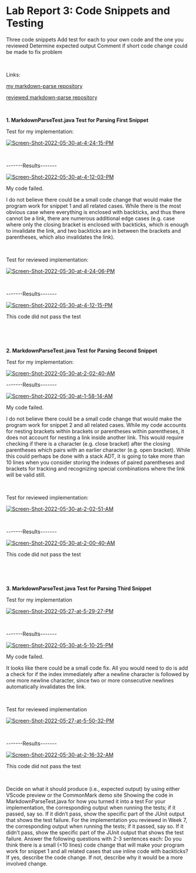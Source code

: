 # Lab Report 3: Code Snippets and Testing

Three code snippets
Add test for each to your own code and the one you reviewed
Determine expected output
Comment if short code change could be made to fix problem

&nbsp;

Links: 

[my markdown-parse repository](https://github.com/R3dbAbyVamp/markdown-parser)

[reviewed markdown-parse repository](https://github.com/lithicarus/markdown-parser) 

&nbsp;



**1. MarkdownParseTest.java Test for Parsing First Snippet**

Test for my implementation:

<a href="https://ibb.co/dcfxMNK"><img src="https://i.ibb.co/fSXLF30/Screen-Shot-2022-05-30-at-4-24-15-PM.png" alt="Screen-Shot-2022-05-30-at-4-24-15-PM" border="0"></a>

&nbsp;

-------Results-------

<a href="https://ibb.co/1Z1xMKH"><img src="https://i.ibb.co/312HvWt/Screen-Shot-2022-05-30-at-4-12-03-PM.png" alt="Screen-Shot-2022-05-30-at-4-12-03-PM" border="0"></a>



My code failed.
&nbsp; 

I do not believe there could be a small code change that would make the program work for snippet 1 and all related cases. While there is the most obvious case where everything is enclosed with backticks, and thus there cannot be a link, there are numerous additional edge cases (e.g. case where only the closing bracket is enclosed with backticks, which is enough to invalidate the link, and two backticks are in between the brackets and parentheses, which also invalidates the link). 

&nbsp;



Test for reviewed implementation:

<a href="https://ibb.co/thW2hjy"><img src="https://i.ibb.co/qnPgnqb/Screen-Shot-2022-05-30-at-4-24-06-PM.png" alt="Screen-Shot-2022-05-30-at-4-24-06-PM" border="0"></a>

&nbsp;

-------Results-------

<a href="https://ibb.co/TwcbmtQ"><img src="https://i.ibb.co/ZfdYWxQ/Screen-Shot-2022-05-30-at-4-12-15-PM.png" alt="Screen-Shot-2022-05-30-at-4-12-15-PM" border="0"></a>

This code did not pass the test 

&nbsp;

&nbsp;



**2. MarkdownParseTest.java Test for Parsing Second Snippet**

Test for my implementation:

<a href="https://ibb.co/FxkLQDZ"><img src="https://i.ibb.co/bWjM4Kw/Screen-Shot-2022-05-30-at-2-02-40-AM.png" alt="Screen-Shot-2022-05-30-at-2-02-40-AM" border="0"></a>


-------Results-------

<a href="https://ibb.co/3S6gkL7"><img src="https://i.ibb.co/9yKQGCN/Screen-Shot-2022-05-30-at-1-58-14-AM.png" alt="Screen-Shot-2022-05-30-at-1-58-14-AM" border="0"></a>

My code failed.
&nbsp; 

I do not believe there could be a small code change that would make the program work for snippet 2 and all related cases. While my code accounts for nesting brackets within brackets or parentheses within parentheses, it does not account for nesting a link inside another link. This would require checking if there is a character (e.g. close bracket) after the closing parentheses which pairs with an earlier character (e.g. open bracket). While this could perhaps be done with a stack ADT, it is going to take more than 10 lines when you consider storing the indexes of paired parentheses and brackets for tracking and recognizing special combinations where the link will be valid still.         

&nbsp;

Test for reviewed implementation: 

<a href="https://ibb.co/g6sV9Mj"><img src="https://i.ibb.co/XVm8LZ2/Screen-Shot-2022-05-30-at-2-02-51-AM.png" alt="Screen-Shot-2022-05-30-at-2-02-51-AM" border="0"></a>

&nbsp;

-------Results-------

<a href="https://ibb.co/BwhqJX6"><img src="https://i.ibb.co/t308672/Screen-Shot-2022-05-30-at-2-00-40-AM.png" alt="Screen-Shot-2022-05-30-at-2-00-40-AM" border="0"></a>

This code did not pass the test


&nbsp;

&nbsp;


**3. MarkdownParseTest.java Test for Parsing Third Snippet**

Test for my implementation 

<a href="https://ibb.co/CHJWCbC"><img src="https://i.ibb.co/G5sFYWY/Screen-Shot-2022-05-27-at-5-29-27-PM.png" alt="Screen-Shot-2022-05-27-at-5-29-27-PM" border="0"></a>  

&nbsp;

-------Results-------

<a href="https://ibb.co/dDJ1c9R"><img src="https://i.ibb.co/6FJVZhk/Screen-Shot-2022-05-30-at-5-10-25-PM.png" alt="Screen-Shot-2022-05-30-at-5-10-25-PM" border="0"></a>

My code failed. 
&nbsp;

It looks like there could be a small code fix. All you would need to do is add a check for if the index immediately after a newline character is followed by one more newline character, since two or more consecutive newlines automatically invalidates the link.


&nbsp;

Test for reviewed implementation

<a href="https://ibb.co/qdnXKHM"><img src="https://i.ibb.co/PNY3K2Z/Screen-Shot-2022-05-27-at-5-50-32-PM.png" alt="Screen-Shot-2022-05-27-at-5-50-32-PM" border="0"></a>

&nbsp;

-------Results-------

<a href="https://ibb.co/C242FZK"><img src="https://i.ibb.co/m8d87w5/Screen-Shot-2022-05-30-at-2-16-32-AM.png" alt="Screen-Shot-2022-05-30-at-2-16-32-AM" border="0"></a>

This code did not pass the test

&nbsp;


Decide on what it should produce (i.e., expected output) by using either VScode preview or the CommonMark demo site
Showing the code in MarkdownParseTest.java for how you turned it into a test
For your implementation, the corresponding output when running the tests; if it passed, say so. If it didn’t pass, show the specific part of the JUnit output that shows the test failure.
For the implementation you reviewed in Week 7, the corresponding output when running the tests; if it passed, say so. If it didn’t pass, show the specific part of the JUnit output that shows the test failure.
Answer the following questions with 2-3 sentences each:
Do you think there is a small (<10 lines) code change that will make your program work for snippet 1 and all related cases that use inline code with backticks? If yes, describe the code change. If not, describe why it would be a more involved change.
